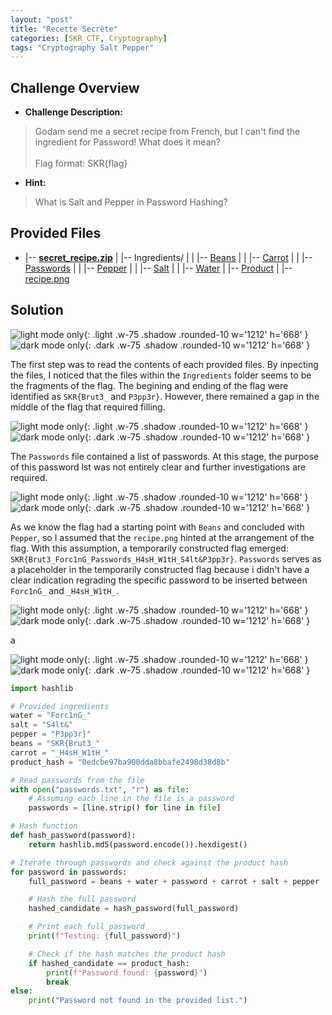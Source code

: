 ```yaml
---
layout: "post"
title: "Recette Secrète"
categories: [SKR_CTF, Cryptography]
tags: "Cryptography Salt Pepper"
---
```


## Challenge Overview
- **Challenge Description:**
>Godam send me a secret recipe from French, but I can't find the ingredient for Password! What does it mean? <br><br>
Flag format: SKR{flag}

- **Hint:**
>What is Salt and Pepper in Password Hashing?

## Provided Files
- |-- [**secret_recipe.zip**](/hz_website/assets/CTF/SKR_CTF/Cryptography/Recette_Secrète/secret_recipe.zip)
|   |-- Ingredients/<!-- Subfolder -->
|   |   |-- [Beans](/hz_website/assets/CTF/SKR_CTF/Cryptography/Recette_Secrète/secret_recipe/Ingredients/Beans)
|   |   |-- [Carrot](/hz_website/assets/CTF/SKR_CTF/Cryptography/Recette_Secrète/secret_recipe/Ingredients/Carrot)
|   |   |-- [Passwords](/hz_website/assets/CTF/SKR_CTF/Cryptography/Recette_Secrète/secret_recipe/Ingredients/Passwords)
|   |   |-- [Pepper](/hz_website/assets/CTF/SKR_CTF/Cryptography/Recette_Secrète/secret_recipe/Ingredients/Pepper)
|   |   |-- [Salt](/hz_website/assets/CTF/SKR_CTF/Cryptography/Recette_Secrète/secret_recipe/Ingredients/Salt)
|   |   |-- [Water](/hz_website/assets/CTF/SKR_CTF/Cryptography/Recette_Secrète/secret_recipe/Ingredients/Water)
|   |-- [Product](/hz_website/assets/CTF/SKR_CTF/Cryptography/Recette_Secrète/secret_recipe/Product)
|   |-- [recipe.png](/hz_website/assets/CTF/SKR_CTF/Cryptography/Recette_Secrète/secret_recipe/recipe.png)

## Solution
![light mode only](/assets/CTF/SKR_CTF/Cryptography/Recette_Secrète/kali_output.png){: .light .w-75 .shadow .rounded-10 w='1212' h='668' }
![dark mode only](/assets/CTF/SKR_CTF/Cryptography/Recette_Secrète/kali_output.png){: .dark .w-75 .shadow .rounded-10 w='1212' h='668' }

The first step was to read the contents of each provided files. By inpecting the files, I noticed that the files within the `Ingredients` folder seems to be the fragments of the flag. The begining and ending of the flag were identified as `SKR{Brut3_` and `P3pp3r}`. However, there remained a gap in the middle of the flag that required filling.

![light mode only](/assets/CTF/SKR_CTF/Cryptography/Recette_Secrète/kali_output2.png){: .light .w-75 .shadow .rounded-10 w='1212' h='668' }
![dark mode only](/assets/CTF/SKR_CTF/Cryptography/Recette_Secrète/kali_output2.png){: .dark .w-75 .shadow .rounded-10 w='1212' h='668' }

The `Passwords` file contained a list of passwords. At this stage, the purpose of this password lst was not entirely clear and further investigations are required.

![light mode only](/assets/CTF/SKR_CTF/Cryptography/Recette_Secrète/secret_recipe/recipe.png){: .light .w-75 .shadow .rounded-10 w='1212' h='668' }
![dark mode only](/assets/CTF/SKR_CTF/Cryptography/Recette_Secrète/secret_recipe/recipe.png){: .dark .w-75 .shadow .rounded-10 w='1212' h='668' }


As we know the flag had a starting point with `Beans` and concluded with `Pepper`, so I assumed that the `recipe.png` hinted at the arrangement of the flag. With this assumption, a temporarily constructed flag emerged: `SKR{Brut3_Forc1nG_Passwords_H4sH_W1tH_S4lt&P3pp3r}`. `Passwords` serves as a placeholder in the temporarily constructed flag because i didn't have a clear indication regrading the specific password to be inserted between `Forc1nG_` and `_H4sH_W1tH_`.

![light mode only](/assets/CTF/SKR_CTF/Cryptography/Recette_Secrète/kali_output3.png){: .light .w-75 .shadow .rounded-10 w='1212' h='668' }
![dark mode only](/assets/CTF/SKR_CTF/Cryptography/Recette_Secrète/kali_output3.png){: .dark .w-75 .shadow .rounded-10 w='1212' h='668' }

a

![light mode only](/assets/CTF/SKR_CTF/Cryptography/Recette_Secrète/Password_Hashing.png){: .light .w-75 .shadow .rounded-10 w='1212' h='668' }
![dark mode only](/assets/CTF/SKR_CTF/Cryptography/Recette_Secrète/Password_Hashing.png){: .dark .w-75 .shadow .rounded-10 w='1212' h='668' }

```python
import hashlib

# Provided ingredients
water = "Forc1nG_"
salt = "S4lt&"
pepper = "P3pp3r}"
beans = "SKR{Brut3_"
carrot = "_H4sH_W1tH_"
product_hash = "0edcbe97ba900dda8bbafe2498d38d8b"

# Read passwords from the file
with open("passwords.txt", "r") as file:
    # Assuming each line in the file is a password
    passwords = [line.strip() for line in file]

# Hash function
def hash_password(password):
    return hashlib.md5(password.encode()).hexdigest()

# Iterate through passwords and check against the product hash
for password in passwords:
    full_password = beans + water + password + carrot + salt + pepper

    # Hash the full password
    hashed_candidate = hash_password(full_password)

    # Print each full_password
    print(f"Testing: {full_password}")

    # Check if the hash matches the product hash
    if hashed_candidate == product_hash:
        print(f"Password found: {password}")
        break
else:
    print("Password not found in the provided list.")
```